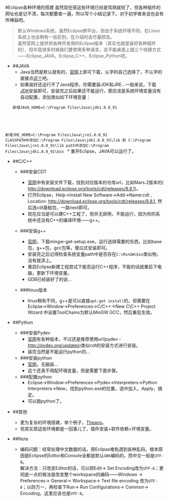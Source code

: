 #Eclipse各种环境的搭建
虽然现在搭这些环境已经是驾熟就轻了，但各种插件的网址也是记不清，每次都要查一遍，所以写个小结记录下。对于初学者来说也会有所裨益吧。  

>  默认Windows系统，虽然Eclipse跨平台，但由于系统环境不同，在Linux系统上也会稍有一些区别，在介绍时会尽量顾及。  
>  虽然官网上提供供各种开发用的Eclipse版本（其实也就是装好各种插件的），但毕竟很多时候我们要使用多种语言，总不能桌面上摆三个快捷方式——Eclipse\_JAVA，Eclipse\_C++，Eclipse\_Python吧。
 
* ##JAVA
	*  Java当然是默认就有的，[官网](http://www.eclipse.org/downloads/)上即可下载，认字的自己选择了，不认字的直接点[这个](http://www.eclipse.org/downloads/download.php?file=/technology/epp/downloads/release/mars/2/eclipse-java-mars-2-win32-x86_64.zip)吧。  
	* 如果装好还运行不了Java程序，你需要装JDK和JRE...一般来说，下载[JDK](http://www.oracle.com/technetwork/java/javase/downloads/index.html)安装即可，安装完之后如果还不能运行，那应该是系统环境变量没有自动配置，添加类似如下环境变量：
	<pre><code>新增JAVA_HOME=C:\Program Files\Java\jdk1.8.0_91
新增JRE_HOME=C:\Program Files\Java\jre1.8.0_91
CLASSPATH中添加C:\Program Files\Java\jdk1.8.0_91\lib 和 C:\Program Files\Java\jre1.8.0_91\lib
path中添加C:\Program Files\Java\jdk1.8.0_91\bin
	</code></pre>
	* 重开Eclipse，JAVA可以运行了。
* ##C/C++
	* ###安装CDT
		* [官网](http://www.eclipse.org/cdt/downloads.php)中有安装文件下载，找到对应版本的仓库url，比如Mars.2版本的( http://download.eclipse.org/tools/cdt/releases/8.8.1)。
		* 打开Eclipse，Help->Install New Software->Add->Name:cdt , Location: http://download.eclipse.org/tools/cdt/releases/8.8.1, 然后选cdt基础包，一路next即可。
		* 现在应当是可以建C++工程了，但并无卵用，不能运行，因为你的系统中还没有C++的编译环境——g++。

	* ###安装g++
		* [官网](https://sourceforge.net/projects/mingw/files/Installer/)，下载mingw-get-setup.exe，运行选择需要的东西，比如base包，g++包，gcc包等，傻瓜式安装即可。
		* 安装完之后记得检查系统变量path中是否存在`C:\MinGW\bin`类似物，没有就添上。
		* 重启Eclipse新建工程尝试下能否运行C++程序，不能的话就重启下电脑，更新下环境变量。
		* GDB已经装好了的说...	

	* ###linux版本
		* linux稍有不同，g++是可以直接`apt-get install`的，但需要在Eclipse->Window->Preferences->C/C++->New C\C++ Project Wizard 中设置ToolChains为默认MinGW GCC，然后重启生效。 
* ##Python
	* ###安装Pydev
		* [官网](https://sourceforge.net/projects/pydev/files/pydev/)有各种版本，不过还是推荐使用url(pydev - http://pydev.org/updates)类似cdt的安装方式进行安装。
		* 装完当然是不能运行python的...
	* ###安装python
		* [官网](https://www.python.org/downloads/)，无脑装...
		* 这个还真不用配环境变量，但是需要下面步骤。
	* ###配置python
		* Eclipse->Window->Preferences->Pydev->Interpreters->Python Interpreters->New，找到python.exe的位置，选中加入，Apply，搞定。
		* 可以跑python了。
* ##其他
	* 更为复杂的环境搭建，举个例子，[Theano](https://zhyack.github.io/posts/2016_05_26-Configurate-Theano-On-Windows.html)。
	* 但其实搭这些环境都是一回事儿了，插件安装+软件依赖+环境变量。

* ##Note
	* 编码问题：经常处理中文数据的话，用Eclipse难免遇到各种乱码，根本原因是Eclipse的Editor和Console全都是默认`GBK`编码的，而中文一般是`UTF-8`。  
	解决方法：只改变Editor的话，可以把Edit&rarr; Set Encoding改为`UTF-8`；更彻底一点的做法是改变整个workspace的编码——Windows &rarr; Preferences&rarr; General&rarr; Workspace&rarr; Text file encoding 改为`UTF-8`；以防万一，再检查下Run&rarr; Run Configurations&rarr; Common&rarr; Encoding，这里应该也是`UTF-8`。
	